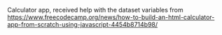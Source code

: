 Calculator app, received help with the dataset variables from https://www.freecodecamp.org/news/how-to-build-an-html-calculator-app-from-scratch-using-javascript-4454b8714b98/ 